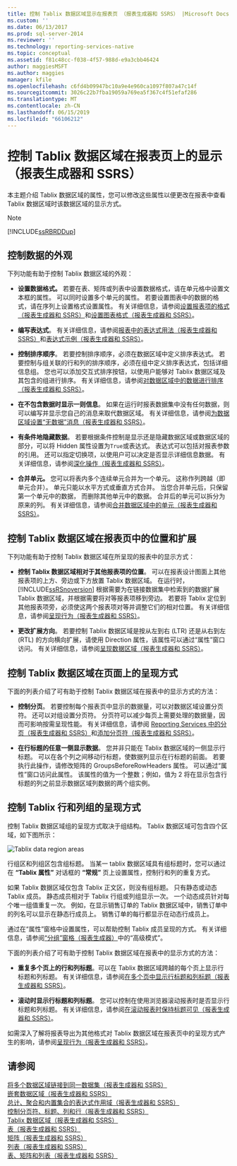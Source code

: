 ```yaml
---
title: 控制 Tablix 数据区域显示在报表页 （报表生成器和 SSRS） |Microsoft Docs
ms.custom: ''
ms.date: 06/13/2017
ms.prod: sql-server-2014
ms.reviewer: ''
ms.technology: reporting-services-native
ms.topic: conceptual
ms.assetid: f81c48cc-f038-4f57-988d-e9a3cbb46424
author: maggiesMSFT
ms.author: maggies
manager: kfile
ms.openlocfilehash: c6fd4b09947bc10a9e4e960ca1097f807a47c14f
ms.sourcegitcommit: 3026c22b7fba19059a769ea5f367c4f51efaf286
ms.translationtype: MT
ms.contentlocale: zh-CN
ms.lasthandoff: 06/15/2019
ms.locfileid: "66106212"
---
```

# <a name="controlling-the-tablix-data-region-display-on-a-report-page-report-builder-and-ssrs"></a>控制 Tablix 数据区域在报表页上的显示（报表生成器和 SSRS）
  本主题介绍 Tablix 数据区域的属性，您可以修改这些属性以便更改在报表中查看 Tablix 数据区域时该数据区域的显示方式。  
  
> [!NOTE]  
>  [!INCLUDE[ssRBRDDup](../../includes/ssrbrddup-md.md)]  
  
## <a name="controlling-the-appearance-of-data"></a>控制数据的外观  
 下列功能有助于控制 Tablix 数据区域的外观：  
  
-   **设置数据格式。** 若要在表、矩阵或列表中设置数据格式，请在单元格中设置文本框的属性。 可以同时设置多个单元的属性。 若要设置图表中的数据的格式，请在序列上设置格式设置属性。 有关详细信息，请参阅[设置报表项的格式（报表生成器和 SSRS）](formatting-report-items-report-builder-and-ssrs.md)和[设置图表格式（报表生成器和 SSRS）](formatting-a-chart-report-builder-and-ssrs.md)。  
  
-   **编写表达式**。 有关详细信息，请参阅[报表中的表达式用法（报表生成器和 SSRS）](expression-uses-in-reports-report-builder-and-ssrs.md)和[表达式示例（报表生成器和 SSRS）](expression-examples-report-builder-and-ssrs.md)。  
  
-   **控制排序顺序**。 若要控制排序顺序，必须在数据区域中定义排序表达式。 若要控制与组关联的行和列的排序顺序，必须在组中定义排序表达式，包括详细信息组。 您也可以添加交互式排序按钮，以使用户能够对 Tablix 数据区域及其包含的组进行排序。 有关详细信息，请参阅[对数据区域中的数据进行排序（报表生成器和 SSRS）](sort-data-in-a-data-region-report-builder-and-ssrs.md)。  
  
-   **在不包含数据时显示一则信息**。 如果在运行时报表数据集中没有任何数据，则可以编写并显示您自己的消息来取代数据区域。 有关详细信息，请参阅[为数据区域设置“无数据”消息（报表生成器和 SSRS）](../report-data/set-a-no-data-message-for-a-data-region-report-builder-and-ssrs.md)。  
  
-   **有条件地隐藏数据**。 若要根据条件控制是显示还是隐藏数据区域或数据区域的部分，可以将 Hidden 属性设置为`True`或表达式。 表达式可以包括对报表参数的引用。 还可以指定切换项，以使用户可以决定是否显示详细信息数据。 有关详细信息，请参阅[深化操作（报表生成器和 SSRS）](drilldown-action-report-builder-and-ssrs.md)。  
  
-   **合并单元。** 您可以将表内多个连续单元合并为一个单元。 这称作列跨越（即单元合并）。 单元只能以水平方式或垂直方式合并。 当您合并单元后，只保留第一个单元中的数据， 而删除其他单元中的数据。 合并后的单元可以拆分为原来的列。 有关详细信息，请参阅[合并数据区域中的单元（报表生成器和 SSRS）](merge-cells-in-a-data-region-report-builder-and-ssrs.md)。  
  
## <a name="controlling-tablix-data-region-position-and-expansion-on-a-page"></a>控制 Tablix 数据区域在报表页中的位置和扩展  
 下列功能有助于控制 Tablix 数据区域在所呈现的报表中的显示方式：  
  
-   **控制 Tablix 数据区域相对于其他报表项的位置**。 可以在报表设计图面上其他报表项的上方、旁边或下方放置 Tablix 数据区域。 在运行时， [!INCLUDE[ssRSnoversion](../../includes/ssrsnoversion-md.md)] 根据需要为在链接数据集中检索到的数据扩展 Tablix 数据区域，并根据需要将对等报表项移到旁边。 若要将 Tablix 定位到其他报表项旁，必须使这两个报表项对等并调整它们的相对位置。 有关详细信息，请参阅[呈现行为（报表生成器和 SSRS）](rendering-behaviors-report-builder-and-ssrs.md)。  
  
-   **更改扩展方向**。 若要控制 Tablix 数据区域是按从左到右 (LTR) 还是从右到左 (RTL) 的方向横向扩展，请使用 Direction 属性，该属性可以通过“属性”窗口访问。 有关详细信息，请参阅[呈现数据区域（报表生成器和 SSRS）](rendering-data-regions-report-builder-and-ssrs.md)。  
  
## <a name="controlling-how-a-tablix-data-region-renders-on-a-page"></a>控制 Tablix 数据区域在页面上的呈现方式  
 下面的列表介绍了可有助于控制 Tablix 数据区域在报表中的显示方式的方法：  
  
-   **控制分页**。 若要控制每个报表页中显示的数据量，可以对数据区域设置分页符。 还可以对组设置分页符。 分页符可以减少每页上需要处理的数据量，因而可影响按需呈现性能。 有关详细信息，请参阅 [Reporting Services 中的分页（报表生成器和 SSRS）](pagination-in-reporting-services-report-builder-and-ssrs.md)和[添加分页符（报表生成器和 SSRS）](add-a-page-break-report-builder-and-ssrs.md)。  
  
-   **在行标题的任意一侧显示数据**。 您并非只能在 Tablix 数据区域的一侧显示行标题。 可以在各个列之间移动行标题，使数据列显示在行标题的前面。 若要执行此操作，请修改矩阵的 GroupsBeforeRowHeaders 属性。 可以通过“属性”窗口访问此属性。 该属性的值为一个整数；例如，值为 2 将在显示包含行标题的列之前显示数据区域列数据的两个组实例。  
  
## <a name="controlling-how-tablix-row-and-column-groups-render"></a>控制 Tablix 行和列组的呈现方式  
 控制 Tablix 数据区域组的呈现方式取决于组结构。 Tablix 数据区域可包含四个区域，如下图所示：  
  
 ![Tablix data region areas](../media/rs-tablixareas.gif "Tablix data region areas")  
  
 行组区和列组区包含组标题。 当某一 tablix 数据区域具有组标题时，您可以通过在 **“Tablix 属性”** 对话框的 **“常规”** 页上设置属性，控制行和列的重复方式。  
  
 如果 Tablix 数据区域仅包含 Tablix 正文区，则没有组标题。 只有静态或动态 Tablix 成员。 静态成员相对于 Tablix 行组或列组显示一次。 一个动态成员针对每个唯一组值重复一次。 例如，在显示销售订单的 Tablix 数据区域中，销售订单中的列名可以显示在静态行成员上。 销售订单的每行都显示在动态行成员上。  
  
 通过在“属性”窗格中设置属性，可以帮助控制 Tablix 成员呈现的方式。 有关详细信息，请参阅[“分组”窗格（报表生成器）](grouping-pane-report-builder.md)中的“高级模式”。  
  
 下面的列表介绍了可有助于控制 Tablix 数据区域在报表中的显示方式的方法：  
  
-   **重复多个页上的行和列标题**。可以在 Tablix 数据区域跨越的每个页上显示行标题和列标题。 有关详细信息，请参阅[在多个页中显示行标题和列标题（报表生成器和 SSRS）](display-row-and-column-headers-on-multiple-pages-report-builder-and-ssrs.md)。  
  
-   **滚动时显示行标题和列标题**。 您可以控制在使用浏览器滚动报表时是否显示行标题和列标题。 有关详细信息，请参阅[在滚动报表时保持标题可见（报表生成器和 SSRS）](keep-headers-visible-when-scrolling-through-a-report-report-builder-and-ssrs.md)。  
  
 如需深入了解将报表导出为其他格式对 Tablix 数据区域在报表页中的呈现方式产生的影响，请参阅[呈现行为（报表生成器和 SSRS）](rendering-behaviors-report-builder-and-ssrs.md)。  
  
## <a name="see-also"></a>请参阅  
 [将多个数据区域链接到同一数据集（报表生成器和 SSRS）](linking-multiple-data-regions-to-the-same-dataset-report-builder-and-ssrs.md)   
 [嵌套数据区域（报表生成器和 SSRS）](nested-data-regions-report-builder-and-ssrs.md)   
 [总计、聚合和内置集合的表达式作用域（报表生成器和 SSRS）](expression-scope-for-totals-aggregates-and-built-in-collections.md)   
 [控制分页符、标题、列和行（报表生成器和 SSRS）](controlling-page-breaks-headings-columns-and-rows-report-builder-and-ssrs.md)   
 [Tablix 数据区域（报表生成器和 SSRS）](../tablix-data-region-report-builder-and-ssrs.md)   
 [表（报表生成器和 SSRS）](tables-report-builder-and-ssrs.md)   
 [矩阵（报表生成器和 SSRS）](create-a-matrix-report-builder-and-ssrs.md)   
 [列表（报表生成器和 SSRS）](create-invoices-and-forms-with-lists-report-builder-and-ssrs.md)   
 [表、矩阵和列表（报表生成器和 SSRS）](tables-matrices-and-lists-report-builder-and-ssrs.md)  
  
  
